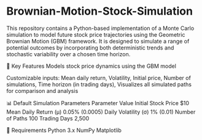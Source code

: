 # Brownian-Motion-Stock-Simulation
This repository contains a Python-based implementation of a Monte Carlo simulation to model future stock price trajectories using the Geometric Brownian Motion (GBM) framework. It is designed to simulate a range of potential outcomes by incorporating both deterministic trends and stochastic variability over a chosen time horizon.

🔧 Key Features
Models stock price dynamics using the GBM model

Customizable inputs:
Mean daily return, 
Volatility, 
Initial price, 
Number of simulations, 
Time horizon (in trading days), 
Visualizes all simulated paths for comparison and analysis 

📊 Default Simulation Parameters
Parameter	Value 
Initial Stock Price	$10 
Mean Daily Return (μ)	0.05% (0.0005) 
Daily Volatility (σ)	1% (0.01) 
Number of Paths	100 
Trading Days	2,500 

🧱 Requirements
Python 3.x
NumPy
Matplotlib
